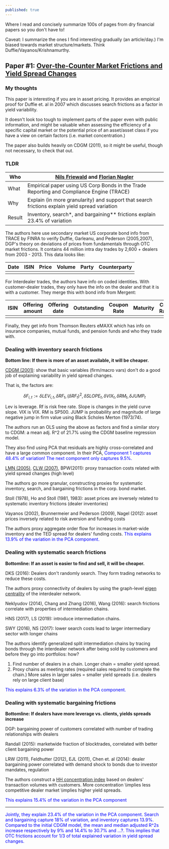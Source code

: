 ```yaml
---
published: true
---
```

Where I read and concisely summarize 100s of pages from dry financial papers so you don't have to!

Caveat: I summarize the ones I find interesting gradually (an article/day.) I'm biased towards market structure/markets. Think Duffie/Vayanos/Krishnamurthy.

## Paper #1: [Over-the-Counter Market Frictions and Yield Spread Changes](https://onlinelibrary.wiley.com/doi/pdf/10.1111/jofi.12827)



### My thoughts

This paper is interesting if you are in asset pricing. It provides an empirical proof for Duffie et. al in 2007 which discusses search frictions as a factor in yield variability.

It doesn't look too tough to implement parts of the paper even with public information, and might be valuable when assessing the efficiency of a specific capital market or the potential price of an asset/asset class if you have a view on certain factors (i.e. market concentration.)

The paper also builds heavily on CDGM (2011), so it might be useful, though not necessary, to check that out.

### TLDR

| Who | [Nils Friewald](https://sites.google.com/site/nilsfriewald) and [Florian Nagler](https://sites.google.com/site/floriannagler/) |
| --- | --- |
| What | Empirical paper using US Corp Bonds in the Trade Reporting and Compliance Engine (TRACE) |
| Why | Explain (in more granularity) and support that search frictions explain yield spread variation |
| Result | Inventory, search\*, and bargaining\*\* frictions explain 23.4% of variation |

The authors here use secondary market US corporate bond info from TRACE by FINRA to verify Duffie, Garleanu, and Pederson (2005,2007), DGP's theory on deviations of prices from fundamentals through OTC market frictions. It contains 44 million intra day trades by 2,600 + dealers from 2003 - 2013.  This data looks like:

|    Date    |    ISIN    |    Price    |    Volume    |    Party    |    Counterparty    |
|------------|------------|-------------|--------------|-------------|--------------------|
|            |            |             |              |             |                    |

For Interdealer trades, the authors have info on coded identities. With customer-dealer trades, they only have the info on the dealer and that it is with a customer. They merge this with bond info from Mergent:

| ISIN | Offering amount | Offering date | Outstanding | Coupon Rate | Maturity | Credit Rating |
|------|-----------------|---------------|-------------|-------------|----------|---------------|
|      |                 |               |             |             |          |               |

Finally, they get info from Thomson Reuters eMAXX which has info on insurance companies, mutual funds, and pension funds and who they trade with.

### Dealing with inventory search frictions

**Bottom line: If there is more of an asset available, it will be cheaper.**

[CDGM (2001)](http://pages.stern.nyu.edu/~cedmond/phd/Collin-Dufresne%20et%20al%20JF%202001.pdf): show that basic variables (firm/macro vars) don't do a good job of explaining variability in yield spread changes.

That is, the factors are:

$$ \delta F_{i,t} := \delta LEV_{i,t}, \delta RF_t, (\delta RF_t)^2, \delta SLOPE_t, \delta VIX_t, \delta RM_t, \delta JUMP_t $$

Lev is leverage. Rf is risk free rate. Slope is changes in the yield curve slope. VIX is VIX. RM is SP500. JUMP is probability and magnitude of large negative jump in firm value using Black Scholes Merton (1973/74).

The authors run an OLS using the above as factors and find a similar story to CDGM: a mean adj. R^2 of 21.7% using the CDGM baseline regression model.

They also find using PCA that residuals are highly cross-correlated and have a large common component. In their PCA, <span style="color:blue">Component 1 captures 48.4% of variation! The next component only captures 9.5%.</span>

[LMN (2005)](http://dx.doi.org/10.1111/j.1540-6261.2005.00797.x), [CLW (2007)](http://dx.doi.org/10.1111/j.1540-6261.2007.01203.x), BPW(2011): proxy transaction costs related with yield spread changes (high level)

The authors go more granular, constructing proxies for systematic inventory, search, and bargaining frictions in the corp. bond market.

Stoll (1978), Ho and Stoll (1981, 1983): asset prices are inversely related to systematic inventory frictions (dealer inventories)

Vayanos (2002), Brunnermeier and Pederson (2009), Nagel (2012): asset prices inversely related to risk aversion and funding costs

The authors proxy aggregate order flow for increases in market-wide inventory and the TED spread for dealers' funding costs. <span style="color:blue"> This explains 13.9% of the variation in the PCA component.</span>

### Dealing with systematic search frictions

**Bottomline: If an asset is easier to find and sell, it will be cheaper.**

DKS (2016): Dealers don't randomly search. They form trading networks to reduce these costs.

The authors proxy connectivity of dealers by using the graph-level [eigen centrality](https://en.wikipedia.org/wiki/Eigenvector_centrality) of the interdealer network.

Neklyudov (2014), Chang and Zhang (2016), Wang (2016): search frictions correlate with properties of intermediation chains.

HNS (2017), LS (2019): introduce intermediation chains.

SWY (2016), NS (2017): lower search costs lead to larger intermediary sector with longer chains

The authors identify generalized split intermediation chains by tracing bonds through the interdealer network after being sold by customers and before they go into portfolios: how?

1. Find number of dealers in a chain. Longer chain = smaller yield spread.
2. Proxy chains as meeting rates (required sales required to complete the chain.) More sales in larger sales = smaller yield spreads (i.e. dealers rely on large client base)

<span style="color:blue">This explains 6.3% of the variation in the PCA component.</span>

### Dealing with systematic bargaining frictions

**Bottomline: If dealers have more leverage vs. clients, yields spreads increase**

DGP: bargaining power of customers correlated with number of trading relationships with dealers

Randall (2015): marketwide fraction of blocktrades, correlated with better client bargaining power

LRW (2011), Feldhutter (2012), EJL (2011), Chen et. al (2014): dealer bargaining power correlated with demand shock to bonds due to investor mandates, regulation

The authors construct a [HH concentration index](https://www.investopedia.com/terms/h/hhi.asp) based on dealers' transaction volumes with customers. More concentration \implies less competitive dealer market \implies higher yield spreads.

<span style="color:blue">This explains 15.4% of the variation in the PCA component</span>

___

<span style="color:blue"> Jointly, they explain 23.4% of the variation in the PCA component. Search and bargaining capture 18% of variation, and inventory captures 13.9%. Compared to the initial CDGM model, the mean and median adjusted R^2s increase respectively by 9% and 14.4% to 30.7% and …?. This implies that OTC frictions account for 1/3 of total explained variation in yield spread changes.</span>
